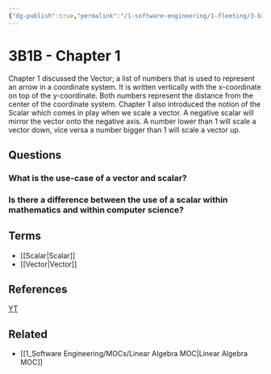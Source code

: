 ```yaml
---
{"dg-publish":true,"permalink":"/1-software-engineering/1-fleeting/3-b1-b-chapter-1/","tags":["math/linear_algebra"],"created":"2023-09-05T17:36:26.639-05:00","updated":"2023-10-04T07:29:16.252-05:00"}
---
```


# 3B1B - Chapter 1
Chapter 1 discussed the Vector; a list of numbers that is used to represent an arrow in a coordinate system. 
It is written vertically with the x-coordinate on top of the y-coordinate. Both numbers represent the distance from the center of the coordinate system.
Chapter 1 also introduced the notion of the Scalar which comes in play when we scale a vector. A negative scalar will mirror the vector onto the negative axis. A number lower than 1 will scale a vector down, vice versa a number bigger than 1 will scale a vector up.
## Questions
### What is the use-case of a vector and scalar?
### Is there a difference between the use of a scalar within mathematics and within computer science?
## Terms
- [[Scalar\|Scalar]]
- [[Vector\|Vector]]
## References
[YT]()
## Related
- [[1_Software Engineering/MOCs/Linear Algebra MOC\|Linear Algebra MOC]]